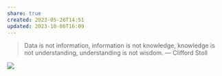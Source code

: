 ```yaml
---
share: true
created: 2023-05-26T14:51
updated: 2023-10-06T16:09
---
```

> Data is not information, information is not knowledge, knowledge is not understanding, understanding is not wisdom.
— Clifford Stoll

![](https://mobilefreetoplay.com/wp-content/uploads/2017/10/how-to-plan-and-track-events-in-mobile-games-uncategorised.jpeg)
